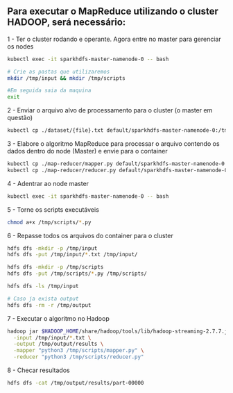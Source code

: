 ## Para executar o MapReduce utilizando o cluster HADOOP, será necessário:

1 - Ter o cluster rodando e operante. Agora entre no master para gerenciar os nodes

```bash
kubectl exec -it sparkhdfs-master-namenode-0 -- bash

# Crie as pastas que utilizaremos
mkdir /tmp/input && mkdir /tmp/scripts

#Em seguida saia da maquina
exit
```

2 - Enviar o arquivo alvo de processamento para o cluster (o master em questão)

```bash
kubectl cp ./dataset/{file}.txt default/sparkhdfs-master-namenode-0:/tmp/input/{file}.txt
```

3 - Elabore o algoritmo MapReduce para processar o arquivo contendo os dados dentro do node (Master) e envie para o container

```bash
kubectl cp ./map-reducer/mapper.py default/sparkhdfs-master-namenode-0:/tmp/scripts/mapper.py
kubectl cp ./map-reducer/reducer.py default/sparkhdfs-master-namenode-0:/tmp/scripts/reducer.py
```

4 - Adentrar ao node master

```bash
kubectl exec -it sparkhdfs-master-namenode-0 -- bash
```

5 - Torne os scripts executáveis

```bash
chmod a+x /tmp/scripts/*.py
```

6 - Repasse todos os arquivos do container para o cluster

```bash
hdfs dfs -mkdir -p /tmp/input
hdfs dfs -put /tmp/input/*.txt /tmp/input/

hdfs dfs -mkdir -p /tmp/scripts
hdfs dfs -put /tmp/scripts/*.py /tmp/scripts/

hdfs dfs -ls /tmp/input

# Caso ja exista output
hdfs dfs -rm -r /tmp/output
```

7 - Executar o algoritmo no Hadoop

```bash
hadoop jar $HADOOP_HOME/share/hadoop/tools/lib/hadoop-streaming-2.7.7.jar \
  -input /tmp/input/*.txt \
  -output /tmp/output/results \
  -mapper "python3 /tmp/scripts/mapper.py" \
  -reducer "python3 /tmp/scripts/reducer.py"
```

8 - Checar resultados

```bash
hdfs dfs -cat /tmp/output/results/part-00000
```
